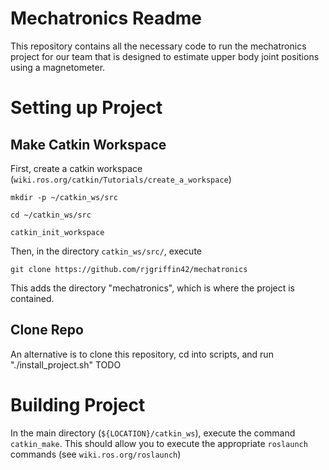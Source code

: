 # Mechatronics Readme

This repository contains all the necessary code to run the mechatronics project for our team that is designed to estimate upper body joint positions using a magnetometer.

# Setting up Project

## Make Catkin Workspace 

First, create a catkin workspace (`wiki.ros.org/catkin/Tutorials/create_a_workspace`)

`mkdir -p ~/catkin_ws/src`

`cd ~/catkin_ws/src`

`catkin_init_workspace`


Then, in the directory `catkin_ws/src/`, execute

``git clone https://github.com/rjgriffin42/mechatronics``

This adds the directory "mechatronics", which is where the project is contained.

## Clone Repo

An alternative is to clone this repository, cd into scripts, and run "./install_project.sh" TODO

# Building Project

In the main directory (`${LOCATION}/catkin_ws`), execute the command `catkin_make`. This should allow you to execute the appropriate `roslaunch` commands (see `wiki.ros.org/roslaunch`)
